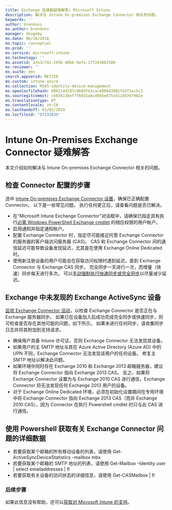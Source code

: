 ```yaml
---
title: Exchange 连接器疑难解答| Microsoft Intune
description: 解决与 Intune On-premises Exchange Connector 相关的问题。
keywords: ''
author: brenduns
ms.author: brenduns
manager: dougeby
ms.date: 06/18/2018
ms.topic: conceptual
ms.prod: ''
ms.service: microsoft-intune
ms.technology: ''
ms.assetid: a7e3c742-295b-40bb-9afa-17f243062500
ms.reviewer: ''
ms.suite: ems
search.appverid: MET150
ms.custom: intune-azure
ms.collection: M365-identity-device-management
ms.openlocfilehash: 89611dd197c968df43cac6006d3982fe5f1ec5c2
ms.sourcegitcommit: cb93613bef7f6015a4c4095e875cb12dd76f002e
ms.translationtype: HT
ms.contentlocale: zh-CN
ms.lasthandoff: 03/02/2019
ms.locfileid: "57232635"
---
```

# <a name="troubleshoot-the-intune-on-premises-exchange-connector"></a>Intune On-Premises Exchange Connector 疑难解答

本文介绍如何解决与 Intune On-premises Exchange Connector 相关的问题。

## <a name="steps-for-checking-the-connector-configuration"></a>检查 Connector 配置的步骤 

选中 [Intune On-premises Exchange Connector 设置](exchange-connector-install.md)，确保已正确配置 Connector。 以下是一些常见问题。 执行任何更正后，请查看问题是否已解决。

 - 在“Microsoft Intune Exchange Connector”对话框中，请确保已指定具有执行[必需 Windows PowerShell Exchange cmdlet](exchange-connector-install.md#exchange-cmdlet-requirements) 的相应权限的用户帐户。
- 启用通知并指定通知帐户。
 - 配置 Exchange Connector 时，指定尽可能接近托管 Exchange Connector 的服务器的客户端访问服务器 (CAS)。 CAS 和 Exchange Connector 间的通信延迟可能导致设备发现延迟，尤其是在使用 Exchange Online Dedicated 时。
 - 使用新注册设备的用户可能会在获取访问权限时遇到延迟，直到 Exchange Connector 与 Exchange CAS 同步。 完全同步一天进行一次，而增量（快速）同步每天进行多次。  可以[手动强制执行快速同步或完全同步](exchange-connector-install.md#manually-force-a-quick-sync-or-full-sync)以尽量减少延迟。
 
## <a name="exchange-activesync-device-not-discovered-from-exchange"></a>Exchange 中未发现的 Exchange ActiveSync 设备
[监视 Exchange Connector 活动](exchange-connector-install.md#on-premises-exchange-connector-high-availability-support)，以检查 Exchange Connector 是否正在与 Exchange 服务器同步。 如果已在设备加入后成功完成完全同步或快速同步，则可检查是否存在其他可能的问题，如下所示。 如果未进行任何同步，请收集同步日志并将其附加到支持请求。

 - 确保用户具备 Intune 许可证，否则 Exchange Connector 无法发现其设备。
 - 如果用户的主 SMTP 地址与其在 Azure Active Directory (Azure AD) 中的 UPN 不同，Exchange Connector 无法发现该用户的任何设备。 修复主 SMTP 地址以解决此问题。
 - 如果环境中同时存在 Exchange 2010 和 Exchange 2013 邮箱服务器，建议将 Exchange Connector 指向 Exchange 2013 CAS。 反之，如果将 Exchange Connector 设置为与 Exchange 2010 CAS 进行通信，Exchange Connector 将无法发现任何 Exchange 2013 用户的设备。 
- 对于 Exchange Online Dedicated 环境，必须在初始化设置期间在专用环境中将 Exchange Connector 指向 Exchange 2013 CAS（而非 Exchange 2010 CAS），因为 Connector 在执行 Powershell cmdlet 时只与此 CAS 进行通信。


## <a name="using-powershell-to-get-more-data-on-exchange-connector-issues"></a>使用 Powershell 获取有关 Exchange Connector 问题的详细数据
- 若要获取某个邮箱的所有移动设备的列表，请使用 Get-ActiveSyncDeviceStatistics -mailbox mbx
- 若要获取某个邮箱的 SMTP 地址的列表，请使用 Get-Mailbox -Identity user | select emailaddresses | fl
- 若要获取有关设备的访问状态的详细信息，请使用 Get-CASMailbox <upn> | fl

### <a name="next-steps"></a>后续步骤
如果此信息没有帮助，还可以[获取对 Microsoft Intune 的支持](get-support.md)。
